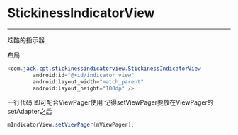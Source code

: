 # StickinessIndicatorView

---

炫酷的指示器


 布局
 ```java
 <com.jack.cpt.stickinessindicatorview.StickinessIndicatorView
         android:id="@+id/indicator_view"
         android:layout_width="match_parent"
         android:layout_height="100dp" />
```

一行代码 即可配合ViewPager使用 记得setViewPager要放在ViewPager的setAdapter之后
```java
mIndicatorView.setViewPager(mViewPager);
 ```
